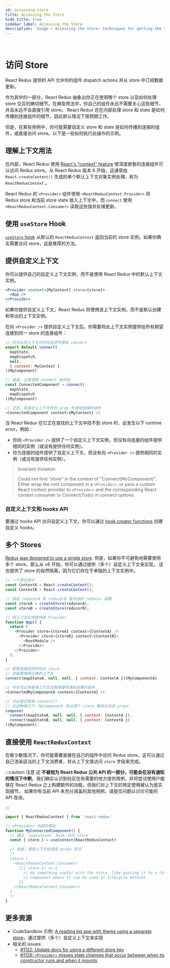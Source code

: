 ```yaml
---
id: accessing-store
title: Accessing the Store
hide_title: true
sidebar_label: Accessing the Store
description: 'Usage > Accessing the Store: techniques for getting the store in your components'
---
```


&nbsp;

# 访问 Store

React Redux 提供的 API 允许你的组件 dispatch actions 并从 store 中订阅数据更新。

作为其中的一部分，React Redux 抽象出你正在使用哪个 store 以及如何处理 store 交互的确切细节。在典型用法中，你自己的组件永远不需要关心这些细节，并且永远不会直接引用 store。 React Redux 还在内部处理 store 和 state 是如何传播到连接组件的细节，因此默认情况下按预期工作。

但是，在某些用例中，你可能需要自定义 store 和 state 是如何传播到连接的组件，或直接访问 store。以下是一些如何执行此操作的示例。

## 理解上下文用法

在内部，React Redux 使用 [React's "context" feature](https://reactjs.org/docs/context.html) 使深度嵌套的连接组件可以访问 Redux store。从 React Redux 版本 6 开始，这通常由 `React.createContext()` 生成的单个默认上下文对象实例处理，称为 `ReactReduxContext` 。

React Redux 的 `<Provider>` 组件使用 `<ReactReduxContext.Provider>` 将 Redux store 和当前 store state 放入上下文中，而 `connect` 使用 `<ReactReduxContext.Consumer>` 读取这些值并处理更新。

## 使用 `useStore` Hook

[`useStore` hook](../api/hooks.md#useStore) 从默认的 `ReactReduxContext` 返回当前的 store 实例。如果你确实需要访问 store，这是推荐的方法。
## 提供自定义上下文

你可以提供自己的自定义上下文实例，而不是使用 React Redux 中的默认上下文实例。

```jsx
<Provider context={MyContext} store={store}>
  <App />
</Provider>
```

如果你提供自定义上下文，React Redux 将使用该上下文实例，而不是默认创建和导出的上下文实例。

在向 `<Provider />` 提供自定义上下文后，你需要将此上下文实例提供给所有期望连接到同一 store 的连接组件：

```js
// 你可以将上下文作为可选项传递给 connect
export default connect(
  mapState,
  mapDispatch,
  null,
  { context: MyContext }
)(MyComponent)

// 或者，正常调用 connect 来开始
const ConnectedComponent = connect(
  mapState,
  mapDispatch
)(MyComponent)

// 之后，将自定义上下文作为 prop 传递给连接的组件
<ConnectedComponent context={MyContext} />
```

当 React Redux 在它正在查找的上下文中找不到 store 时，会发生以下 runtime error。例如：

- 你向 `<Provider />` 提供了一个自定义上下文实例，但没有向连接的组件提供相同的实例（或没有提供任何实例）。
- 你为连接的组件提供了自定义上下文，但没有向 `<Provider />` 提供相同的实例（或没有提供任何实例）。

> Invariant Violation
>
> Could not find "store" in the context of "Connect(MyComponent)". Either wrap the root component in a `<Provider>`, or pass a custom React context provider to `<Provider>` and the corresponding React context consumer to Connect(Todo) in connect options.

### 自定义上下文和 hooks API

要通过 hooks API 访问自定义上下文，你可以通过 [hook creator functions](../api/hooks.md#custom-context) 创建自定义 hooks。

## 多个 Stores

[Redux was designed to use a single store](https://redux.js.org/api/store#a-note-for-flux-users).
但是，如果你不可避免地需要使用多个 store，那么从 v6 开始，你可以通过提供（多个）自定义上下文来实现。
这也提供了 store 的自然隔离，因为它们存在于单独的上下文实例中。

```js
// 一个原生例子
const ContextA = React.createContext();
const ContextB = React.createContext();

// 假设 reducerA 和 reducerB 是合适的 reducer 函数
const storeA = createStore(reducerA);
const storeB = createStore(reducerB);

// 将上下文实例提供给 Provider
function App() {
  return (
    <Provider store={storeA} context={ContextA} />
      <Provider store={storeB} context={ContextB}>
        <RootModule />
      </Provider>
    </Provider>
  );
}

// 获取连接组件的对应 store
// 你需要使用正确的上下文
connect(mapStateA, null, null, { context: ContextA })(MyComponentA)

// 你也可以将备用上下文实例直接传递给连接的组件
<ConnectedMyComponentA context={ContextA} />

// 可以链式使用 connect()
// 在这种情况下，MyComponent 将从两个 store 接收合并的 props
compose(
  connect(mapStateA, null, null, { context: ContextA }),
  connect(mapStateB, null, null, { context: ContextB })
)(MyComponent);
```

## 直接使用 `ReactReduxContext`

在极少数情况下，你可能需要直接在自己的组件中访问 Redux store。这可以通过自己渲染适当的上下文消费者，并从上下文值访问 `store` 字段来完成。

:::caution 注意
这 **不被视为 React Redux 公共 API 的一部分，可能会在没有通知的情况下中断**。我们确实认识到社区在有需要的地方提供用例，并将尝试使用户能够在 React Redux 之上构建额外的功能，但我们对上下文的特定使用被认为是实现细节。
如果你有当前 API 未充分涵盖的其他用例，请提交问题以讨论可能的 API 改进。

:::

```jsx
import { ReactReduxContext } from 'react-redux'

// <Provider> 内部的某处
function MyConnectedComponent() {
  // 通过 `useContext` hook 访问 store
  const { store } = useContext(ReactReduxContext)

  // 或者，使用上下文的渲染 props 形式
  /*
  return (
    <ReactReduxContext.Consumer>
      {({ store }) => {
        // do something useful with the store, like passing it to a child
        // component where it can be used in lifecycle methods
      }}
    </ReactReduxContext.Consumer>
  )
  */
}
```

## 更多资源

- CodeSandbox 示例: [A reading list app with theme using a separate store](https://codesandbox.io/s/92pm9n2kl4)，通过提供（多个）自定义上下文来实现
- 相关的 issues:
  - [#1132: Update docs for using a different store key](https://github.com/reduxjs/react-redux/issues/1132)
  - [#1126: `<Provider>` misses state changes that occur between when its constructor runs and when it mounts](https://github.com/reduxjs/react-redux/issues/1126)
